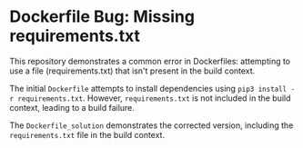 # Dockerfile Bug: Missing requirements.txt

This repository demonstrates a common error in Dockerfiles: attempting to use a file (requirements.txt) that isn't present in the build context.

The initial `Dockerfile` attempts to install dependencies using `pip3 install -r requirements.txt`.  However, `requirements.txt` is not included in the build context, leading to a build failure.

The `Dockerfile_solution` demonstrates the corrected version, including the `requirements.txt` file in the build context.